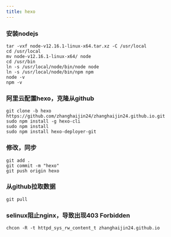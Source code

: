 ```yaml
---
title: hexo
---
```


### 安装nodejs
```
tar -vxf node-v12.16.1-linux-x64.tar.xz -C /usr/local
cd /usr/local
mv node-v12.16.1-linux-x64/ node
cd /usr/bin
ln -s /usr/local/node/bin/node node
ln -s /usr/local/node/bin/npm npm
node -v
npm -v
```

### 阿里云配置hexo，克隆从github
```
git clone -b hexo https://github.com/zhanghaijin24/zhanghaijin24.github.io.git
sudo npm install -g hexo-cli
sudo npm install
sudo npm install hexo-deployer-git
```

### 修改，同步
```
git add .
git commit -m "hexo"
git push origin hexo
```

### 从github拉取数据
```
git pull
```

### selinux阻止nginx，导致出现403 Forbidden
```
chcon -R -t httpd_sys_rw_content_t zhanghaijin24.github.io
```
